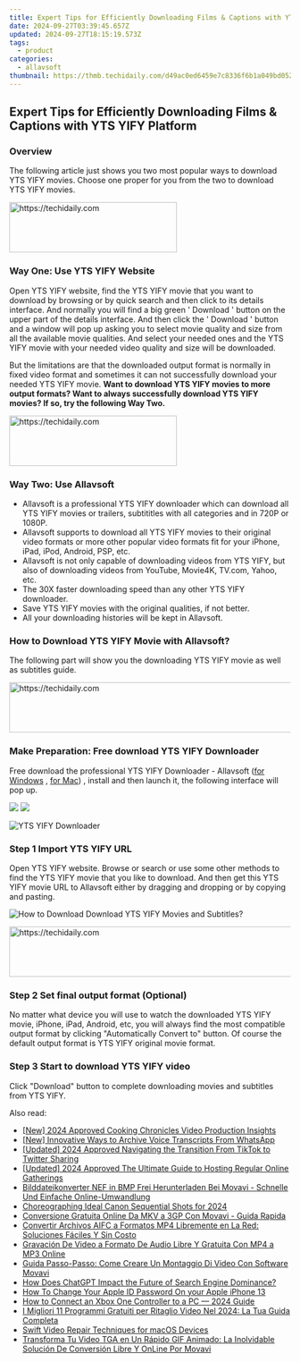 ```yaml
---
title: Expert Tips for Efficiently Downloading Films & Captions with YTS YIFY Platform
date: 2024-09-27T03:39:45.657Z
updated: 2024-09-27T18:15:19.573Z
tags:
  - product
categories:
  - allavsoft
thumbnail: https://thmb.techidaily.com/d49ac0ed6459e7c8336f6b1a049bd052597f67371de84c07fa11e25ea749aee6.jpg
---
```


## Expert Tips for Efficiently Downloading Films & Captions with YTS YIFY Platform

### Overview

The following article just shows you two most popular ways to download YTS YIFY movies. Choose one proper for you from the two to download YTS YIFY movies.

<!-- affiliate ads begin -->
<a href="https://25home.pxf.io/c/5597632/2148646/16836" target="_top" id="2148646">
  <img src="//a.impactradius-go.com/display-ad/16836-2148646" border="0" alt="https://techidaily.com" width="300" height="90"/>
</a>
<img height="0" width="0" src="https://25home.pxf.io/i/5597632/2148646/16836" style="position:absolute;visibility:hidden;" border="0" />
<!-- affiliate ads end -->

### Way One: Use YTS YIFY Website

Open YTS YIFY website, find the YTS YIFY movie that you want to download by browsing or by quick search and then click to its details interface. And normally you will find a big green ' Download ' button on the upper part of the details interface. And then click the ' Download ' button and a window will pop up asking you to select movie quality and size from all the available movie qualities. And select your needed ones and the YTS YIFY movie with your needed video quality and size will be downloaded.

But the limitations are that the downloaded output format is normally in fixed video format and sometimes it can not successfully download your needed YTS YIFY movie. **Want to download YTS YIFY movies to more output formats? Want to always successfully download YTS YIFY movies? If so, try the following Way Two.**

<!-- affiliate ads begin -->
<a href="https://aligracehair.sjv.io/c/5597632/2080312/19272" target="_top" id="2080312">
  <img src="//a.impactradius-go.com/display-ad/19272-2080312" border="0" alt="https://techidaily.com" width="300" height="90"/>
</a>
<img height="0" width="0" src="https://aligracehair.sjv.io/i/5597632/2080312/19272" style="position:absolute;visibility:hidden;" border="0" />
<!-- affiliate ads end -->

### Way Two: Use Allavsoft

* Allavsoft is a professional YTS YIFY downloader which can download all YTS YIFY movies or trailers, subtititles with all categories and in 720P or 1080P.
* Allavsoft supports to download all YTS YIFY movies to their original video formats or more other popular video formats fit for your iPhone, iPad, iPod, Android, PSP, etc.
* Allavsoft is not only capable of downloading videos from YTS YIFY, but also of downloading videos from YouTube, Movie4K, TV.com, Yahoo, etc.
* The 30X faster downloading speed than any other YTS YIFY downloader.
* Save YTS YIFY movies with the original qualities, if not better.
* All your downloading histories will be kept in Allavsoft.

### How to Download YTS YIFY Movie with Allavsoft?

The following part will show you the downloading YTS YIFY movie as well as subtitles guide.

<!-- affiliate ads begin -->
<a href="https://appsumo.8odi.net/c/5597632/2094428/7443" target="_top" id="2094428">
  <img src="//a.impactradius-go.com/display-ad/7443-2094428" border="0" alt="https://techidaily.com" width="728" height="90"/>
</a>
<img height="0" width="0" src="https://appsumo.8odi.net/i/5597632/2094428/7443" style="position:absolute;visibility:hidden;" border="0" />
<!-- affiliate ads end -->

### Make Preparation: Free download YTS YIFY Downloader

Free download the professional YTS YIFY Downloader - Allavsoft ([for Windows](https://tools.techidaily.com/allavsoft/products/) , [for Mac](https://tools.techidaily.com/allavsoft/products/)) , install and then launch it, the following interface will pop up.

[![](https://www.allavsoft.com/how-to/../images/how-to/free-download-win.jpg)](https://tools.techidaily.com/allavsoft/products/) [![](https://www.allavsoft.com/how-to/../images/how-to/free-download-mac.jpg)](https://tools.techidaily.com/allavsoft/products/)

![YTS YIFY Downloader](https://www.allavsoft.com/how-to/../images/allavsoft/screen-shot-600.jpg)

### Step 1 Import YTS YIFY URL

Open YTS YIFY website. Browse or search or use some other methods to find the YTS YIFY movie that you like to download. And then get this YTS YIFY movie URL to Allavsoft either by dragging and dropping or by copying and pasting.

![How to Download Download YTS YIFY Movies and Subtitles?](https://www.allavsoft.com/how-to/../images/how-to/download-rtmp-video/download-rtmp-video.jpg)

<!-- affiliate ads begin -->
<a href="https://appsumo.8odi.net/c/5597632/2087390/7443" target="_top" id="2087390">
  <img src="//a.impactradius-go.com/display-ad/7443-2087390" border="0" alt="https://techidaily.com" width="728" height="90"/>
</a>
<img height="0" width="0" src="https://appsumo.8odi.net/i/5597632/2087390/7443" style="position:absolute;visibility:hidden;" border="0" />
<!-- affiliate ads end -->

### Step 2 Set final output format (Optional)

No matter what device you will use to watch the downloaded YTS YIFY movie, iPhone, iPad, Android, etc, you will always find the most compatible output format by clicking "Automatically Convert to" button. Of course the default output format is YTS YIFY original movie format.

### Step 3 Start to download YTS YIFY video

Click "Download" button to complete downloading movies and subtitles from YTS YIFY.

<ins class="adsbygoogle"
     style="display:block"
     data-ad-format="autorelaxed"
     data-ad-client="ca-pub-7571918770474297"
     data-ad-slot="1223367746"></ins>

<ins class="adsbygoogle"
     style="display:block"
     data-ad-client="ca-pub-7571918770474297"
     data-ad-slot="8358498916"
     data-ad-format="auto"
     data-full-width-responsive="true"></ins>

<span class="atpl-alsoreadstyle">Also read:</span>
<div><ul>
<li><a href="https://youtube-web.techidaily.com/024-approved-cooking-chronicles-video-production-insights/"><u>[New] 2024 Approved Cooking Chronicles Video Production Insights</u></a></li>
<li><a href="https://remote-screen-capture.techidaily.com/new-innovative-ways-to-archive-voice-transcripts-from-whatsapp/"><u>[New] Innovative Ways to Archive Voice Transcripts From WhatsApp</u></a></li>
<li><a href="https://twitter-videos.techidaily.com/updated-2024-approved-navigating-the-transition-from-tiktok-to-twitter-sharing/"><u>[Updated] 2024 Approved Navigating the Transition From TikTok to Twitter Sharing</u></a></li>
<li><a href="https://remote-screen-capture.techidaily.com/updated-2024-approved-the-ultimate-guide-to-hosting-regular-online-gatherings/"><u>[Updated] 2024 Approved The Ultimate Guide to Hosting Regular Online Gatherings</u></a></li>
<li><a href="https://win-info.techidaily.com/bilddateikonverter-nef-in-bmp-frei-herunterladen-bei-movavi-schnelle-und-einfache-online-umwandlung/"><u>Bilddateikonverter NEF in BMP Frei Herunterladen Bei Movavi - Schnelle Und Einfache Online-Umwandlung</u></a></li>
<li><a href="https://article-posts.techidaily.com/choreographing-ideal-canon-sequential-shots-for-2024/"><u>Choreographing Ideal Canon Sequential Shots for 2024</u></a></li>
<li><a href="https://win-info.techidaily.com/conversione-gratuita-online-da-mkv-a-3gp-con-movavi-guida-rapida/"><u>Conversione Gratuita Online Da MKV a 3GP Con Movavi - Guida Rapida</u></a></li>
<li><a href="https://win-info.techidaily.com/convertir-archivos-aifc-a-formatos-mp4-libremente-en-la-red-soluciones-faciles-y-sin-costo/"><u>Convertir Archivos AIFC a Formatos MP4 Libremente en La Red: Soluciones Fáciles Y Sin Costo</u></a></li>
<li><a href="https://win-info.techidaily.com/gravacion-de-video-a-formato-de-audio-libre-y-gratuita-con-mp4-a-mp3-online/"><u>Gravación De Video a Formato De Audio Libre Y Gratuita Con MP4 a MP3 Online</u></a></li>
<li><a href="https://win-info.techidaily.com/guida-passo-passo-come-creare-un-montaggio-di-video-con-software-movavi/"><u>Guida Passo-Passo: Come Creare Un Montaggio Di Video Con Software Movavi</u></a></li>
<li><a href="https://tech-haven.techidaily.com/how-does-chatgpt-impact-the-future-of-search-engine-dominance/"><u>How Does ChatGPT Impact the Future of Search Engine Dominance?</u></a></li>
<li><a href="https://ios-unlock.techidaily.com/how-to-change-your-apple-id-password-on-your-apple-iphone-13-by-drfone-ios/"><u>How To Change Your Apple ID Password On your Apple iPhone 13</u></a></li>
<li><a href="https://tech-haven.techidaily.com/1723808143969-how-to-connect-an-xbox-one-controller-to-a-pc-2024-guide/"><u>How to Connect an Xbox One Controller to a PC — 2024 Guide</u></a></li>
<li><a href="https://win-info.techidaily.com/i-migliori-11-programmi-gratuiti-per-ritaglio-video-nel-2024-la-tua-guida-completa/"><u>I Migliori 11 Programmi Gratuiti per Ritaglio Video Nel 2024: La Tua Guida Completa</u></a></li>
<li><a href="https://data-wizards.techidaily.com/swift-video-repair-techniques-for-macos-devices/"><u>Swift Video Repair Techniques for macOS Devices</u></a></li>
<li><a href="https://win-info.techidaily.com/transforma-tu-video-tga-en-un-rapido-gif-animado-la-inolvidable-solucion-de-conversion-libre-y-online-por-movavi/"><u>Transforma Tu Video TGA en Un Rápido GIF Animado: La Inolvidable Solución De Conversión Libre Y OnLine Por Movavi</u></a></li>
</ul></div>

